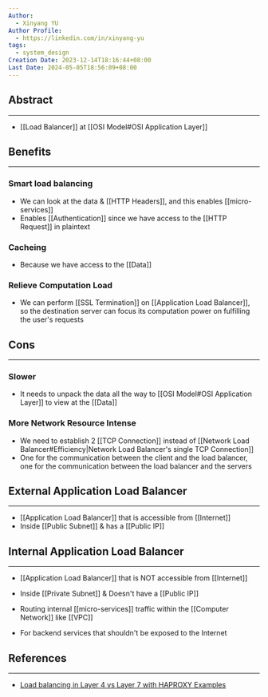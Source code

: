 ```yaml
---
Author:
  - Xinyang YU
Author Profile:
  - https://linkedin.com/in/xinyang-yu
tags:
  - system_design
Creation Date: 2023-12-14T18:16:44+08:00
Last Date: 2024-05-05T18:56:09+08:00
---
```

## Abstract
---
- [[Load Balancer]] at [[OSI Model#OSI Application Layer]]



## Benefits
---
### Smart load balancing
- We can look at the data & [[HTTP Headers]], and this enables [[micro-services]]
- Enables [[Authentication]] since we have access to the [[HTTP Request]] in plaintext
### Cacheing
- Because we have access to the [[Data]]

### Relieve Computation Load
- We can perform [[SSL Termination]] on [[Application Load Balancer]], so the destination server can focus its computation power on fulfilling the user's requests


## Cons
---
### Slower
- It needs to unpack the data all the way to [[OSI Model#OSI Application Layer]] to view at the [[Data]]

### More Network Resource Intense
- We need to establish 2 [[TCP Connection]] instead of [[Network Load Balancer#Efficiency|Network Load Balancer's single TCP Connection]]
- One for the communication between the client and the load balancer, one for the communication between the load balancer and the servers


## External Application Load Balancer
---
- [[Application Load Balancer]] that is accessible from [[Internet]]
- Inside [[Public Subnet]] & has a [[Public IP]]

## Internal Application Load Balancer
---
- [[Application Load Balancer]]  that is NOT accessible from [[Internet]]
- Inside [[Private Subnet]] & Doesn't have a [[Public IP]]

- Routing internal [[micro-services]] traffic within the [[Computer Network]] like [[VPC]]
- For backend services that shouldn't be exposed to the Internet

## References
---
- [Load balancing in Layer 4 vs Layer 7 with HAPROXY Examples](https://www.youtube.com/watch?v=aKMLgFVxZYk&t=1186s)